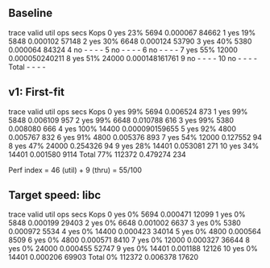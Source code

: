 ## Baseline
trace  valid  util     ops      secs  Kops
 0       yes   23%    5694  0.000067 84662
 1       yes   19%    5848  0.000102 57148
 2       yes   30%    6648  0.000124 53790
 3       yes   40%    5380  0.000064 84324
 4        no     -       -         -     -
 5        no     -       -         -     -
 6        no     -       -         -     -
 7       yes   55%   12000  0.000050240211
 8       yes   51%   24000  0.000148161761
 9        no     -       -         -     -
10        no     -       -         -     -
Total            -       -         -     -

## v1: First-fit
trace  valid  util     ops      secs  Kops
 0       yes   99%    5694  0.006524   873
 1       yes   99%    5848  0.006109   957
 2       yes   99%    6648  0.010788   616
 3       yes   99%    5380  0.008080   666
 4       yes  100%   14400  0.000090159655
 5       yes   92%    4800  0.005767   832
 6       yes   91%    4800  0.005376   893
 7       yes   54%   12000  0.127552    94
 8       yes   47%   24000  0.254326    94
 9       yes   28%   14401  0.053081   271
10       yes   34%   14401  0.001580  9114
Total          77%  112372  0.479274   234

Perf index = 46 (util) + 9 (thru) = 55/100

## Target speed: libc
trace  valid  util     ops      secs  Kops
 0       yes    0%    5694  0.000471 12099
 1       yes    0%    5848  0.000199 29403
 2       yes    0%    6648  0.001002  6637
 3       yes    0%    5380  0.000972  5534
 4       yes    0%   14400  0.000423 34014
 5       yes    0%    4800  0.000564  8509
 6       yes    0%    4800  0.000571  8410
 7       yes    0%   12000  0.000327 36644
 8       yes    0%   24000  0.000455 52747
 9       yes    0%   14401  0.001188 12126
10       yes    0%   14401  0.000206 69903
Total           0%  112372  0.006378 17620